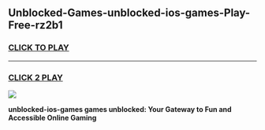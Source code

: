 
## Unblocked-Games-unblocked-ios-games-Play-Free-rz2b1
<h3>
<a href="https://premium76.site?title=unblocked-ios-games&ref=10A">CLICK TO PLAY</a></h3>
<hr>

<h3>
<a href="https://premium76.site?title=unblocked-ios-games&ref=10A">CLICK 2 PLAY</a>
  
</h3>

<a href="https://premium76.site?title=unblocked-ios-games&ref=10A"><img src="https://clearcache.store/games.png"></a>


**unblocked-ios-games games unblocked: Your Gateway to Fun and Accessible Online Gaming**
